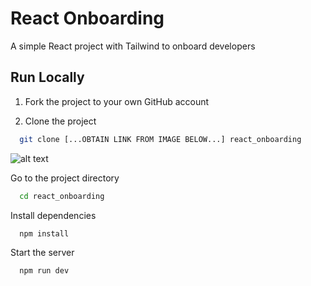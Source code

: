 
# React Onboarding

A simple React project with Tailwind to onboard developers


## Run Locally

1) Fork the project to your own GitHub account

2) Clone the project

```bash
  git clone [...OBTAIN LINK FROM IMAGE BELOW...] react_onboarding
```
![alt text](https://github.com/thetechyhub/React-Onboarding/blob/develop/https-repo.png?raw=true)

Go to the project directory

```bash
  cd react_onboarding
```

Install dependencies

```bash
  npm install
```

Start the server

```bash
  npm run dev
```

